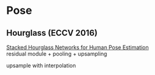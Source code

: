 # Pose

## Hourglass (ECCV 2016)
[Stacked Hourglass Networks for Human Pose Estimation](https://arxiv.org/abs/1603.06937)  
residual module + pooling + upsampling


upsample with interpolation